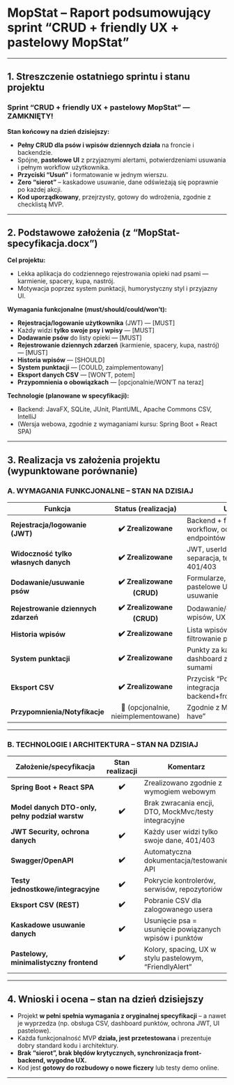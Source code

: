 
# **MopStat – Raport podsumowujący sprint “CRUD + friendly UX + pastelowy MopStat”**

---

## **1. Streszczenie ostatniego sprintu i stanu projektu**

### **Sprint “CRUD + friendly UX + pastelowy MopStat” — ZAMKNIĘTY!**

**Stan końcowy na dzień dzisiejszy:**

* **Pełny CRUD dla psów i wpisów dziennych działa** na froncie i backendzie.
* Spójne, **pastelowe UI** z przyjaznymi alertami, potwierdzeniami usuwania i pełnym workflow użytkownika.
* **Przyciski “Usuń”** i formatowanie w jednym wierszu.
* **Zero “sierot”** – kaskadowe usuwanie, dane odświeżają się poprawnie po każdej akcji.
* **Kod uporządkowany**, przejrzysty, gotowy do wdrożenia, zgodnie z checklistą MVP.

---

## **2. Podstawowe założenia (z “MopStat-specyfikacja.docx”)**

**Cel projektu:**

* Lekka aplikacja do codziennego rejestrowania opieki nad psami — karmienie, spacery, kupa, nastrój.
* Motywacja poprzez system punktacji, humorystyczny styl i przyjazny UI.

**Wymagania funkcjonalne (must/should/could/won’t):**

* **Rejestracja/logowanie użytkownika** (JWT) — \[MUST]
* Każdy widzi **tylko swoje psy i wpisy** — \[MUST]
* **Dodawanie psów** do listy opieki — \[MUST]
* **Rejestrowanie dziennych zdarzeń** (karmienie, spacery, kupa, nastrój) — \[MUST]
* **Historia wpisów** — \[SHOULD]
* **System punktacji** — \[COULD, zaimplementowany]
* **Eksport danych CSV** — \[WON’T, potem]
* **Przypomnienia o obowiązkach** — \[opcjonalnie/WON’T na teraz]

**Technologie (planowane w specyfikacji):**

* Backend: JavaFX, SQLite, JUnit, PlantUML, Apache Commons CSV, IntelliJ
* (Wersja webowa, zgodnie z wymaganiami kursu: Spring Boot + React SPA)

---

## **3. Realizacja vs założenia projektu (wypunktowane porównanie)**

### **A. WYMAGANIA FUNKCJONALNE – STAN NA DZISIAJ**

| Funkcja                              |         Status (realizacja)         | Uwagi                                                   |
| ------------------------------------ | :---------------------------------: | ------------------------------------------------------- |
| **Rejestracja/logowanie (JWT)**      |         **✔️ Zrealizowane**         | Backend + frontend, pełny workflow, ochrona endpointów  |
| **Widoczność tylko własnych danych** |         **✔️ Zrealizowane**         | JWT, userId, pełna separacja, testy błędów 401/403      |
| **Dodawanie/usuwanie psów**          |      **✔️ Zrealizowane (CRUD)**     | Formularze, walidacja, pastelowe UI, kaskadowe usuwanie |
| **Rejestrowanie dziennych zdarzeń**  |      **✔️ Zrealizowane (CRUD)**     | Dodawanie/edycja/usuwanie wpisów, UX-friendly           |
| **Historia wpisów**                  |         **✔️ Zrealizowane**         | Lista wpisów na stronie psa, filtrowanie po psie        |
| **System punktacji**                 |         **✔️ Zrealizowane**         | Punkty za każdy wpis, dashboard z kaflami i sumami      |
| **Eksport CSV**                      |         **✔️ Zrealizowane**         | Przycisk “Pobierz CSV”, integracja backend+frontend     |
| **Przypomnienia/Notyfikacje**        | 🚫 (opcjonalnie, nieimplementowane) | Zgodnie z MVP, “won’t have”                             |

---

### **B. TECHNOLOGIE I ARCHITEKTURA – STAN NA DZISIAJ**

| Założenie/specyfikacja                          | Stan realizacji | Komentarz                                               |
| ----------------------------------------------- | :-------------: | ------------------------------------------------------- |
| **Spring Boot + React SPA**                     |      **✔️**     | Zrealizowano zgodnie z wymogiem webowym                 |
| **Model danych DTO-only, pełny podział warstw** |      **✔️**     | Brak zwracania encji, DTO, MockMvc/testy integracyjne   |
| **JWT Security, ochrona danych**                |      **✔️**     | Każdy user widzi tylko swoje dane, 401/403              |
| **Swagger/OpenAPI**                             |      **✔️**     | Automatyczna dokumentacja/testowanie API                |
| **Testy jednostkowe/integracyjne**              |      **✔️**     | Pokrycie kontrolerów, serwisów, repozytoriów            |
| **Eksport CSV (REST)**                          |      **✔️**     | Pobranie CSV dla zalogowanego usera                     |
| **Kaskadowe usuwanie danych**                   |      **✔️**     | Usunięcie psa = usunięcie powiązanych wpisów i punktów  |
| **Pastelowy, minimalistyczny frontend**         |      **✔️**     | Kolory, spacing, UX w stylu pastelowym, “FriendlyAlert” |

---

## **4. Wnioski i ocena – stan na dzień dzisiejszy**

* Projekt **w pełni spełnia wymagania z oryginalnej specyfikacji** – a nawet je wyprzedza (np. obsługa CSV, dashboard punktów, ochrona JWT, UI pastelowe).
* Każda funkcjonalność MVP **działa, jest przetestowana** i prezentuje dobry standard kodu i architektury.
* **Brak “sierot”, brak błędów krytycznych, synchronizacja front-backend, wygodne UX.**
* Kod jest **gotowy do rozbudowy o nowe ficzery** lub testy demo online.

---

